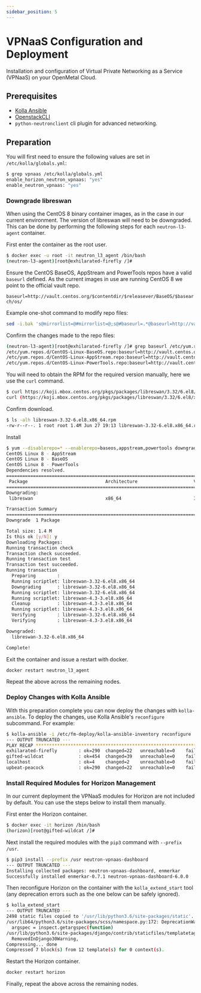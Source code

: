 ```yaml
---
sidebar_position: 5
---
```

# VPNaaS Configuration and Deployment

Installation and configuration of Virtual Private Networking as a Service
(VPNaaS) on your OpenMetal Cloud.

## Prerequisites

- [Kolla Ansible](../operators-manual/day-4/kolla-ansible/kolla-ansible.md)
- [OpenstackCLI](../operators-manual/day-1/command-line/openstackclient.md)
- `python-neutronclient` cli plugin for advanced networking.

## Preparation

You will first need to ensure the following values are set in
`/etc/kolla/globals.yml`:

```sh
$ grep vpnaas /etc/kolla/globals.yml
enable_horizon_neutron_vpnaas: "yes"
enable_neutron_vpnaas: "yes"
```

### Downgrade libreswan

When using the CentOS 8 binary container images, as in the case in our current
environment. The version of libreswan will need to be downgraded. This can be
done by performing the following steps for each `neutron-l3-agent` container.

First enter the container as the root user.

```sh
$ docker exec -u root -it neutron_l3_agent /bin/bash
(neutron-l3-agent)[root@exhilarated-firefly /]#
```

Ensure the CentOS BaseOS, AppStream and PowerTools repos have a valid `baseurl`
defined. As the current images in use are running CentOS 8 we point to the
official vault repo.

`baseurl=http://vault.centos.org/$contentdir/$releasever/BaseOS/$basearch/os/`

Example one-shot command to modify repo files:

```sh
sed -i.bak 's@mirrorlist=@#mirrorlist=@;s@#baseurl=.*@baseurl=http://vault.centos.org/$contentdir/$releasever/BaseOS/$basearch/os/@' /etc/yum.repos.d/CentOS-Linux-{BaseOS,AppStream,PowerTools}.repo
```

Confirm the changes made to the repo files:

```sh
(neutron-l3-agent)[root@exhilarated-firefly /]# grep baseurl /etc/yum.repos.d/CentOS-Linux-{BaseOS,AppStream,PowerTools}.repo | grep -v '#'
/etc/yum.repos.d/CentOS-Linux-BaseOS.repo:baseurl=http://vault.centos.org/$contentdir/$releasever/BaseOS/$basearch/os/
/etc/yum.repos.d/CentOS-Linux-AppStream.repo:baseurl=http://vault.centos.org/$contentdir/$releasever/BaseOS/$basearch/os/
/etc/yum.repos.d/CentOS-Linux-PowerTools.repo:baseurl=http://vault.centos.org/$contentdir/$releasever/BaseOS/$basearch/os/
```

You will need to obtain the RPM for the required version manually, here we use
the `curl` command.

```sh
$ curl https://koji.mbox.centos.org/pkgs/packages/libreswan/3.32/6.el8/x86_64/libreswan-3.32-6.el8.x86_64.rpm --output libreswan-3.32-6.el8.x86_64.rpm
curl (https://koji.mbox.centos.org/pkgs/packages/libreswan/3.32/6.el8/x86_64/libreswan-3.32-6.el8.x86_64.rpm): response: 200, time: 0.150641, size: 1441280
```

Confirm download.

```sh
$ ls -alh libreswan-3.32-6.el8.x86_64.rpm
-rw-r--r--. 1 root root 1.4M Jun 27 19:13 libreswan-3.32-6.el8.x86_64.rpm
```

Install

```sh
$ yum --disablerepo=* --enablerepo=baseos,appstream,powertools downgrade libreswan-3.32-6.el8.x86_64.rpm
CentOS Linux 8 - AppStream                                                                                                84 kB/s | 3.9 kB     00:00    
CentOS Linux 8 - BaseOS                                                                                                   20 MB/s | 4.6 MB     00:00    
CentOS Linux 8 - PowerTools                                                                                               30 MB/s | 4.6 MB     00:00    
Dependencies resolved.
=========================================================================================================================================================
 Package                             Architecture                     Version                               Repository                              Size
=========================================================================================================================================================
Downgrading:
 libreswan                           x86_64                           3.32-6.el8                            @commandline                           1.4 M

Transaction Summary
=========================================================================================================================================================
Downgrade  1 Package

Total size: 1.4 M
Is this ok [y/N]: y
Downloading Packages:
Running transaction check
Transaction check succeeded.
Running transaction test
Transaction test succeeded.
Running transaction
  Preparing        :                                                                                                                                 1/1 
  Running scriptlet: libreswan-3.32-6.el8.x86_64                                                                                                     1/1 
  Downgrading      : libreswan-3.32-6.el8.x86_64                                                                                                     1/2 
  Running scriptlet: libreswan-3.32-6.el8.x86_64                                                                                                     1/2 
  Running scriptlet: libreswan-4.3-3.el8.x86_64                                                                                                      2/2 
  Cleanup          : libreswan-4.3-3.el8.x86_64                                                                                                      2/2 
  Running scriptlet: libreswan-4.3-3.el8.x86_64                                                                                                      2/2 
  Verifying        : libreswan-3.32-6.el8.x86_64                                                                                                     1/2 
  Verifying        : libreswan-4.3-3.el8.x86_64                                                                                                      2/2 

Downgraded:
  libreswan-3.32-6.el8.x86_64                                                                                                                            

Complete!
```

Exit the container and issue a restart with docker.

```sh
docker restart neutron_l3_agent
```

Repeat the above across the remaining nodes.

### Deploy Changes with Kolla Ansible

With this preparation complete you can now deploy the changes with
`kolla-ansible`. To deploy the changes, use Kolla Ansible's `reconfigure`
subcommand. For example:

```sh
$ kolla-ansible -i /etc/fm-deploy/kolla-ansible-inventory reconfigure
--- OUTPUT TRUNCATED ---
PLAY RECAP **********************************************************************************************************************************************
exhilarated-firefly        : ok=290  changed=22   unreachable=0    failed=0    skipped=187  rescued=0    ignored=0   
gifted-wildcat             : ok=454  changed=39   unreachable=0    failed=0    skipped=213  rescued=0    ignored=0   
localhost                  : ok=4    changed=2    unreachable=0    failed=0    skipped=0    rescued=0    ignored=0   
upbeat-peacock             : ok=290  changed=22   unreachable=0    failed=0    skipped=187  rescued=0    ignored=0
```

### Install Required Modules for Horizon Management

In our current deployment the VPNaaS modules for Horizon are not included by
default. You can use the steps below to install them manually.

First enter the Horizon container.

```sh
$ docker exec -it horizon /bin/bash
(horizon)[root@gifted-wildcat /]#
```

Next install the required modules with the `pip3` command with `--prefix /usr`.

```sh
$ pip3 install --prefix /usr neutron-vpnaas-dashboard
--- OUTPUT TRUNCATED ---
Installing collected packages: neutron-vpnaas-dashboard, enmerkar
Successfully installed enmerkar-0.7.1 neutron-vpnaas-dashboard-6.0.0
```

Then reconfigure Horizon on the container with the `kolla_extend_start` tool
(any deprecation errors such as the one below can be safely ignored).

```sh
$ kolla_extend_start
--- OUTPUT TRUNCATED ---
2498 static files copied to '/usr/lib/python3.6/site-packages/static'.
/usr/lib64/python3.6/site-packages/scss/namespace.py:172: DeprecationWarning: inspect.getargspec() is deprecated since Python 3.0, use inspect.signature() or inspect.getfullargspec()
  argspec = inspect.getargspec(function)
/usr/lib/python3.6/site-packages/django/contrib/staticfiles/templatetags/staticfiles.py:26: RemovedInDjango30Warning: {% load staticfiles %} is deprecated in favor of {% load static %}.
  RemovedInDjango30Warning,
Compressing... done
Compressed 7 block(s) from 12 template(s) for 0 context(s).
```

Restart the Horizon container.

```sh
docker restart horizon
```

Finally, repeat the above across the remaining nodes.
